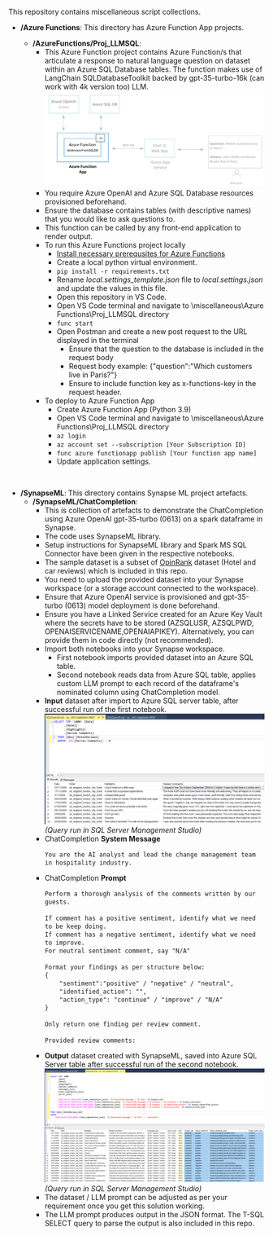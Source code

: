 This repository contains miscellaneous script collections.

- <b>/Azure Functions</b>: This directory has Azure Function App projects. 

    - <b>/AzureFunctions/Proj_LLMSQL</b>: 
        - This Azure Function project contains Azure Function/s that articulate a response to natural language question on dataset within an Azure SQL Database tables. The function makes use of LangChain SQLDatabaseToolkit backed by gpt-35-turbo-16k (can work with 4k version too) LLM.
        ![](images/GetAnswersFromSQLDB.png)
        - You require Azure OpenAI and Azure SQL Database resources provisioned beforehand.
        - Ensure the database contains tables (with descriptive names) that you would like to ask questions to.
        - This function can be called by any front-end application to render output.
        - To run this Azure Functions project locally
            - [Install necessary prerequsites for Azure Functions](https://learn.microsoft.com/en-us/azure/azure-functions/create-first-function-cli-python?tabs=bash%2Cazure-cli&pivots=python-mode-configuration)
            - Create a local python virtual environment.
            - ```pip install -r requirements.txt```
            - Rename _local.settings_template.json_ file to _local.settings.json_ and update the values in this file.
            - Open this repository in VS Code.
            - Open VS Code terminal and navigate to \miscellaneous\Azure Functions\Proj_LLMSQL directory
            - ```func start```
            - Open Postman and create a new post request to the URL displayed in the terminal
                - Ensure that the question to the database is included in the request body
                - Request body example: {"question":"Which customers live in Paris?"}
                - Ensure to include function key as x-functions-key in the request header.
        - To deploy to Azure Function App
            - Create Azure Function App (Python 3.9)
            - Open VS Code terminal and navigate to \miscellaneous\Azure Functions\Proj_LLMSQL directory
            - ```az login```
            - ```az account set --subscription [Your Subscription ID]```
            - ```func azure functionapp publish [Your function app name]```
            - Update application settings. 

<br>

- <b>/SynapseML</b>: This directory contains Synapse ML project artefacts.
    - <b>/SynapseML/ChatCompletion</b>: 
        - This is collection of artefacts to demonstrate the ChatCompletion using Azure OpenAI gpt-35-turbo (0613) on a spark dataframe in Synapse.
        - The code uses SynapseML library.
        - Setup instructions for SynapseML library and Spark MS SQL Connector have been given in the respective notebooks.
        - The sample dataset is a subset of [OpinRank](https://archive.ics.uci.edu/ml/machine-learning-databases/00205/) dataset (Hotel and car reviews) which is included in this repo.
        - You need to upload the provided dataset into your Synapse workspace (or a storage account connected to the workspace).
        - Ensure that Azure OpenAI service is provisioned and gpt-35-turbo (0613) model deployment is done beforehand.
        - Ensure you have a Linked Service created for an Azure Key Vault where the secrets have to be stored (AZSQLUSR, AZSQLPWD, OPENAISERVICENAME,OPENAIAPIKEY). Alternatively, you can provide them in code directly (not recommended).
        - Import both notebooks into your Synapse workspace.
            - First notebook imports provided dataset into an Azure SQL table.
            - Second notebook reads data from Azure SQL table, applies custom LLM prompt to each record of the dataframe's nominated column using ChatCompletion model.
        - __Input__ dataset after import to Azure SQL server table, after successful run of the first notebook.         
            ![](images/AzureSQLInputDataset.png)
            _(Query run in SQL Server Management Studio)_
        - ChatCompletion __System Message__
            ```
            You are the AI analyst and lead the change management team in hospitality industry.
            ```
        - ChatCompletion __Prompt__
            ```You are provided with review comment submitted by the guests after their stay at the hotel. 
            Perform a thorough analysis of the comments written by our guests.

            If comment has a positive sentiment, identify what we need to be keep doing.
            If comment has a negative sentiment, identify what we need to improve.
            For neutral sentiment comment, say "N/A"

            Format your findings as per structure below:
            {
                "sentiment":"positive" / "negative" / "neutral",
                "identified_action": "",
                "action_type": "continue" / "improve" / "N/A"
            }

            Only return one finding per review comment.

            Provided review comments:
            ```
        - __Output__ dataset created with SynapseML, saved into Azure SQL Server table after successful run of the second notebook.
            ![](images/AzureSQLLLMOutput.png)
            _(Query run in SQL Server Management Studio)_
        - The dataset / LLM prompt can be adjusted as per your requirement once you get this solution working.
        - The LLM prompt produces output in the JSON format. The T-SQL SELECT query to parse the output is also included in this repo.


